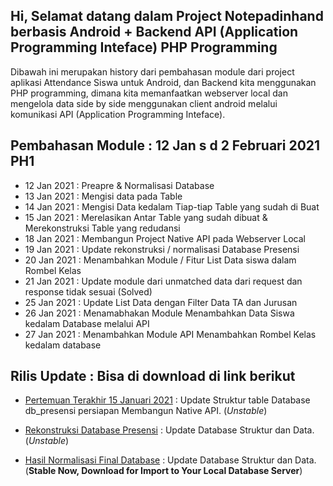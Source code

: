 ## Hi, Selamat datang dalam Project Notepadinhand berbasis Android + Backend API (Application Programming Inteface) PHP Programming
Dibawah ini merupakan history dari pembahasan module dari project aplikasi Attendance Siswa untuk Android, dan Backend kita menggunakan PHP programming, dimana kita memanfaatkan webserver local dan mengelola data side by side menggunakan client android melalui komunikasi API (Application Programming Inteface).

## Pembahasan Module : 12 Jan s d 2 Februari 2021 PH1
* 12 Jan 2021 : Preapre & Normalisasi Database	
* 13 Jan 2021 : Mengisi data pada Table 
* 14 Jan 2021 : Mengisi Data kedalam Tiap-tiap Table yang sudah di Buat
* 15 Jan 2021 : Merelasikan Antar Table yang sudah dibuat & Merekonstruksi Table yang redudansi
* 18 Jan 2021 : Membangun Project Native API pada Webserver Local
* 19 Jan 2021 : Update rekonstruksi / normalisasi Database Presensi
* 20 Jan 2021 : Menambahkan Module / Fitur List Data siswa dalam Rombel Kelas
* 21 Jan 2021 : Update module dari unmatched data dari request dan response tidak sesuai (Solved)
* 25 Jan 2021 : Update List Data dengan Filter Data TA dan Jurusan
* 26 Jan 2021 : Menamabhakan Module Menambahkan Data Siswa kedalam Database melalui API
* 27 Jan 2021 : Menambahkan Module API Menambahkan Rombel Kelas kedalam database

## Rilis Update : Bisa di download di link berikut
* <a href="https://github.com/eljitech/campusystem/releases/tag/150121.2">Pertemuan Terakhir 15 Januari 2021</a> : Update Struktur table Database db_presensi persiapan Membangun Native API. (<i>Unstable</i>)

* <a href="https://github.com/eljitech/campusystem/releases/tag/180121.2">Rekonstruksi Database Presensi</a> : Update Database Struktur dan Data. (<i>Unstable</i>)

* <a href="https://github.com/eljitech/campusystem/releases/tag/190121.2">Hasil Normalisasi Final Database</a> : Update Database Struktur dan Data. (<b>Stable Now, Download for Import to Your Local Database Server</b>)